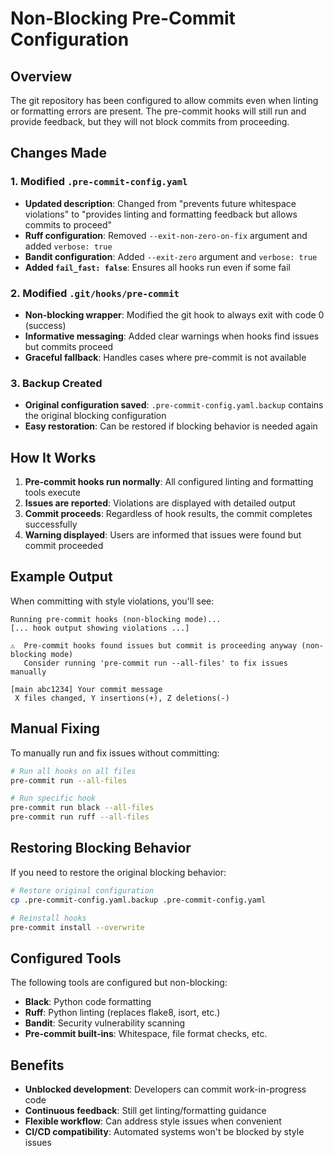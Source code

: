 # Non-Blocking Pre-Commit Configuration

## Overview

The git repository has been configured to allow commits even when linting or formatting errors are present. The pre-commit hooks will still run and provide feedback, but they will not block commits from proceeding.

## Changes Made

### 1. Modified `.pre-commit-config.yaml`

- **Updated description**: Changed from "prevents future whitespace violations" to "provides linting and formatting feedback but allows commits to proceed"
- **Ruff configuration**: Removed `--exit-non-zero-on-fix` argument and added `verbose: true`
- **Bandit configuration**: Added `--exit-zero` argument and `verbose: true`
- **Added `fail_fast: false`**: Ensures all hooks run even if some fail

### 2. Modified `.git/hooks/pre-commit`

- **Non-blocking wrapper**: Modified the git hook to always exit with code 0 (success)
- **Informative messaging**: Added clear warnings when hooks find issues but commits proceed
- **Graceful fallback**: Handles cases where pre-commit is not available

### 3. Backup Created

- **Original configuration saved**: `.pre-commit-config.yaml.backup` contains the original blocking configuration
- **Easy restoration**: Can be restored if blocking behavior is needed again

## How It Works

1. **Pre-commit hooks run normally**: All configured linting and formatting tools execute
2. **Issues are reported**: Violations are displayed with detailed output
3. **Commit proceeds**: Regardless of hook results, the commit completes successfully
4. **Warning displayed**: Users are informed that issues were found but commit proceeded

## Example Output

When committing with style violations, you'll see:

```
Running pre-commit hooks (non-blocking mode)...
[... hook output showing violations ...]

⚠️  Pre-commit hooks found issues but commit is proceeding anyway (non-blocking mode)
   Consider running 'pre-commit run --all-files' to fix issues manually

[main abc1234] Your commit message
 X files changed, Y insertions(+), Z deletions(-)
```

## Manual Fixing

To manually run and fix issues without committing:

```bash
# Run all hooks on all files
pre-commit run --all-files

# Run specific hook
pre-commit run black --all-files
pre-commit run ruff --all-files
```

## Restoring Blocking Behavior

If you need to restore the original blocking behavior:

```bash
# Restore original configuration
cp .pre-commit-config.yaml.backup .pre-commit-config.yaml

# Reinstall hooks
pre-commit install --overwrite
```

## Configured Tools

The following tools are configured but non-blocking:

- **Black**: Python code formatting
- **Ruff**: Python linting (replaces flake8, isort, etc.)
- **Bandit**: Security vulnerability scanning
- **Pre-commit built-ins**: Whitespace, file format checks, etc.

## Benefits

- **Unblocked development**: Developers can commit work-in-progress code
- **Continuous feedback**: Still get linting/formatting guidance
- **Flexible workflow**: Can address style issues when convenient
- **CI/CD compatibility**: Automated systems won't be blocked by style issues
